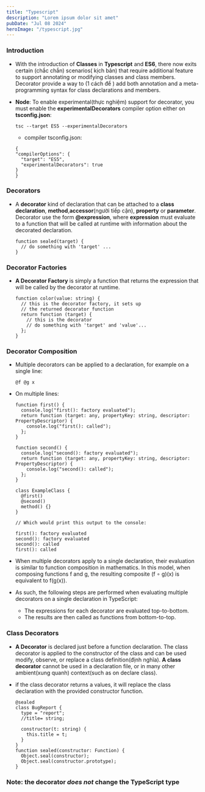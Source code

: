 ```yaml
---
title: "Typescript"
description: "Lorem ipsum dolor sit amet"
pubDate: "Jul 08 2024"
heroImage: "/typescript.jpg"
---
```


### Introduction

- With the introduction of **Classes** in **Typescript** and **ES6**,
  there now exits certain (chắc chắn) scenarios( kịch bản) that require additional feature to support annotating or modifying classes and class members. Decorator provide a way to (1 cách để ) add both annotation and a meta-programming syntax for class declarations and members.

- **Node**: To enable experimental(thực nghiệm) support for decorator,
  you must enable the **experimentalDecorators** compiler option either on **tsconfig.json**:

  ```
  tsc --target ES5 --experimentalDecorators
  ```

  - compiler tsconfig.json:

  ```
  {
  "compilerOptions": {
    "target": "ES5",
    "experimentalDecorators": true
  }
  }
  ```

### Decorators

- A **decorator** kind of declaration that can be attached to a **class declaration**, **method**,**accessor**(người tiếp cận), **property** or **parameter**. Decorator use the form **@expression**, where **expression** must evaluate to a function that will be called at runtime with information about the decorated declaration.

  ```
  function sealed(target) {
    // do something with 'target' ...
  }
  ```

### Decorator Factories

- **A Decorator Factory** is simply a function that returns the expression that will be called by the decorator at runtime.

  ```
  function color(value: string) {
    // this is the decorator factory, it sets up
    // the returned decorator function
    return function (target) {
      // this is the decorator
      // do something with 'target' and 'value'...
    };
  }
  ```

### Decorator Composition

- Multiple decorators can be applied to a declaration, for example on a single line:

  ```
  @f @g x
  ```

- On multiple lines:

  ```
  function first() {
    console.log("first(): factory evaluated");
    return function (target: any, propertyKey: string, descriptor: PropertyDescriptor) {
      console.log("first(): called");
    };
  }

  function second() {
    console.log("second(): factory evaluated");
    return function (target: any, propertyKey: string, descriptor: PropertyDescriptor) {
      console.log("second(): called");
    };
  }

  class ExampleClass {
    @first()
    @second()
    method() {}
  }

  // Which would print this output to the console:

  first(): factory evaluated
  second(): factory evaluated
  second(): called
  first(): called
  ```

- When multiple decorators apply to a single declaration, their evaluation is similar to function composition in mathematics. In this model, when composing functions f and g, the resulting composite (f ∘ g)(x) is equivalent to f(g(x)).

- As such, the following steps are performed when evaluating multiple decorators on a single declaration in TypeScript:

  - The expressions for each decorator are evaluated top-to-bottom.
  - The results are then called as functions from bottom-to-top.

### Class Decorators

- **A Decorator** is declared just before a function declaration. The class decorator is applied to the constructor of the class and can be used modify, observe, or replace a class definition(định nghĩa). **A class decorator** cannot be used in a declaration file, or in many other ambient(xung quanh) context(such as on declare class).

- if the class decorator returns a values, it will replace the class declaration with the provided constructor function.

  ```
  @sealed
  class BugReport {
    type = "report";
    //title= string;

    constructor(t: string) {
      this.title = t;
    }
  }
  function sealed(constructor: Function) {
    Object.seal(constructor);
    Object.seal(constructor.prototype);
  }

  ```

### Note: the decorator _does not_ change the TypeScript type
